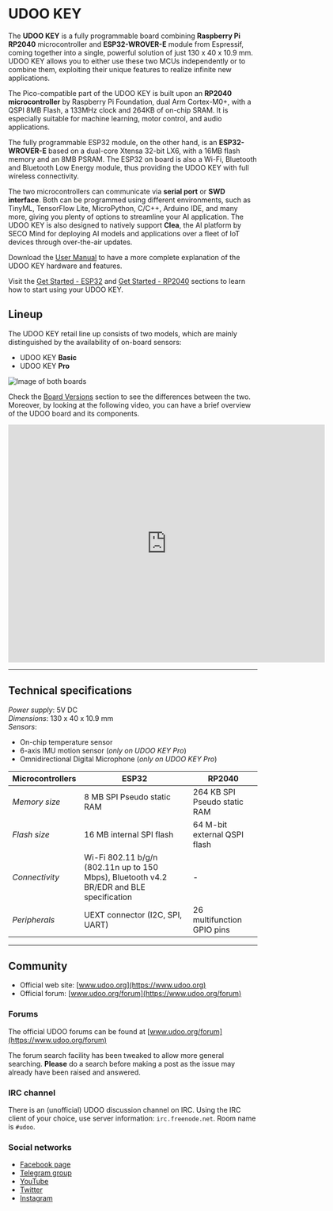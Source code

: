 
# UDOO KEY

The **UDOO KEY** is a fully programmable board combining **Raspberry Pi RP2040** microcontroller and **ESP32-WROVER-E** module from Espressif, coming together into a single, powerful solution of just 130 x 40 x 10.9 mm. UDOO KEY allows you to either use these two MCUs independently or to combine them, exploiting their unique features to realize infinite new applications. 

</p>

The Pico-compatible part of the UDOO KEY is built upon an **RP2040 microcontroller** by Raspberry Pi Foundation, dual Arm Cortex-M0+, with a QSPI 8MB Flash, a 133MHz clock and 264KB of on-chip SRAM. It is especially suitable for machine learning, motor control, and audio applications.

</p>

The fully programmable ESP32 module, on the other hand, is an **ESP32-WROVER-E** based on a dual-core Xtensa 32-bit LX6, with a 16MB flash memory and an 8MB PSRAM. The ESP32 on board is also a Wi-Fi, Bluetooth and Bluetooth Low Energy module, thus providing the UDOO KEY with full wireless connectivity.

</p>

The two microcontrollers can communicate via **serial port** or **SWD interface**. Both can be programmed using different environments, such as TinyML, TensorFlow Lite, MicroPython, C/C++, Arduino IDE, and many more, giving you plenty of options to streamline your AI application. The UDOO KEY is also designed to natively support **Clea**, the AI platform by SECO Mind for deploying AI models and applications over a fleet of IoT devices through over-the-air updates.

<p>

Download the [User Manual](https://udoo.org/download/files/UDOO_KEY/Doc/UDOO_KEY_MANUAL.pdf) to have a more complete explanation of the UDOO KEY hardware and features.

<p>

Visit the [Get Started - ESP32](/03_Get_Started/00_Get_started_with_ESP32.md) and [Get Started - RP2040](/03_Get_Started/00_Get_started_with_RP2040.md) sections to learn how to start using your UDOO KEY.

## Lineup

The UDOO KEY retail line up consists of two models, which are mainly distinguished by the availability of on-board sensors:
+ UDOO KEY **Basic**
+ UDOO KEY **Pro**

<img src="../img/udoo_key_base_pro.png" alt="Image of both boards"></img>

Check the [Board Versions](/02_Hardware_References/01_Full_specs.md#page_Board-versions) section to see the differences between the two.  
Moreover, by looking at the following video, you can have a brief overview of the UDOO board and its components.
<iframe
    style="border:none;overflow:hidden;display:block;margin:0 auto;"
    width="640"
    height="480"
    src="https://www.youtube.com/embed/hkM1PGc3sjU"
    frameborder="0"
    allow="autoplay; encrypted-media"
    allowfullscreen
>
</iframe>


---

## Technical specifications


*Power supply*: 5V DC  
*Dimensions*: 130 x 40 x 10.9 mm  
*Sensors*:
  + On-chip temperature sensor
  + 6-axis IMU motion sensor (*only on UDOO KEY Pro*)
  + Omnidirectional Digital Microphone (*only on UDOO KEY Pro*)

</p>

|Microcontrollers| **ESP32** | **RP2040** |
|---|---|---|
|*Memory size*| 8 MB SPI Pseudo static RAM |  264 KB SPI Pseudo static RAM |
|*Flash size*|  16 MB internal SPI flash | 64 M-bit external QSPI flash |
|*Connectivity*| Wi-Fi 802.11 b/g/n (802.11n up to 150 Mbps),  Bluetooth v4.2 BR/EDR and BLE specification| - |
|*Peripherals*| UEXT connector (I2C, SPI, UART) | 26 multifunction GPIO pins |

---

## Community
+ Official web site: [www.udoo.org](https://www.udoo.org)
+ Official forum: [www.udoo.org/forum](https://www.udoo.org/forum)

### Forums

The official UDOO forums can be found at [www.udoo.org/forum](https://www.udoo.org/forum)

The forum search facility has been tweaked to allow more general searching. **Please** do a search before making a post as the issue may already have been raised and answered.

### IRC channel

There is an (unofficial) UDOO discussion channel on IRC. Using the IRC client of your choice, use server information: `irc.freenode.net`. Room name is `#udoo`.

### Social networks

+ [Facebook page](http://www.facebook.com/udooboard)
+ [Telegram group](https://t.me/udooint)
+ [YouTube](http://www.youtube.com/channel/UCXv5UyGn5jArK8xOAmuSeHg)
+ [Twitter](http://twitter.com/UDOO_Board)
+ [Instagram](https://www.instagram.com/udoo_board/)
